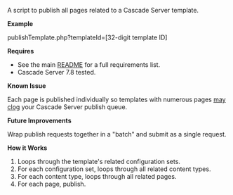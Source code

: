 A script to publish all pages related to a Cascade Server template.

**Example**

publishTemplate.php?templateId=[32-digit template ID]

**Requires**

- See the main [README](../) for a full requirements list.
- Cascade Server 7.8 tested.

**Known Issue**

Each page is published individually so templates with numerous pages [may clog](http://help.hannonhill.com/discussions/how-do-i/14581-how-to-clear-all-active-publish-jobs) your Cascade Server publish queue.

**Future Improvements**

Wrap publish requests together in a "batch" and submit as a single request.

**How it Works**

1. Loops through the template's related configuration sets.
2. For each configuration set, loops through all related content types.
3. For each content type, loops through all related pages.
4. For each page, publish.